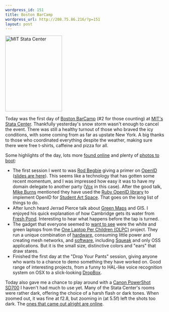 ```yaml
--- 
wordpress_id: 151
title: Boston BarCamp
wordpress_url: http://208.75.86.216/?p=151
layout: post
---
```

<div class="flickr-frame flickr-float">
<a href="http://www.flickr.com/photos/downtree/424276178/" title="MIT Stata Center"><img src="http://farm1.static.flickr.com/169/424276178_83ff43ddaf_m.jpg" class="flickr-photo-left" width="180" height="240" alt="MIT Stata Center"/></a>
</div>

Today was the first day of <a href="http://www.barcampboston.org/">Boston BarCamp</a> (#2 for those counting) at <a href="http://en.wikipedia.org/wiki/Stata_Center">MIT's Stata Center</a>. Thankfully yesterday's snow storm wasn't enough to cancel the event. There was still a healthy turnout of those who braved the icy conditions, with some coming from as far as upstate New York. A big thanks to those who coordinated everything despite the weather, making sure there were free t-shirts, caffeine and pizza for all.

Some highlights of the day, lots more <a href="http://technorati.com/search/boston+barcamp2">found online</a> and plenty of <a href="http://www.flickr.com/photos/tags/barcampboston2/">photos to boot</a>: 

<ul>
<li>The first session I went to was <a href="http://groovymother.com/">Rod Begbie</a> giving a primer on <a href="http://openid.net">OpenID</a> (<a href="http://static.groovymother.com/OpenIDBarCamp.pdf">slides are here</a>). This seems like a technology that has gotten some recent momentum, and I was impressed how easy it was to have my domain delegate to another party (<a href="http://www.vox.com/">Vox</a> in this case). After the good talk, <a href="http://mike-burns.com/">Mike Burns</a> mentioned they have used the <a href="http://rubyforge.org/projects/ruby-openid/">Ruby OpenID library</a> to implement OpenID for <a href="http://studentartspace.com/">Student Art Space</a>. That goes on the long list of things to do.

<li>After lunch heard Jerrad Pierce talk about <a href="http://greenmap.mit.edu/">Green Maps</a> and GIS. I enjoyed his quick explanation of how Cambridge gets its water from <a href="http://en.wikipedia.org/wiki/Fresh_Pond,_Cambridge,_Massachusetts">Fresh Pond</a>. Interesting to hear what happens before the tap is turned.

<li>The gadget that everyone seemed to <a href="http://flickr.com/photos/downtree/424574144/">want to see</a> were the white and green laptops from the <a href="http://www.laptop.org/laptop/">One Laptop Per Children (OLPC)</a> project. They run a unique combination of <a href="http://www.laptop.org/laptop/hardware/">hardware</a>, consuming little power and creating mesh networks, and <a href="http://www.laptop.org/laptop/software/specs.shtml">software</a>, including <a href="http://wiki.laptop.org/go/Squeak">Squeak</a> and only OSS applications. But it is the small size, distinctive colors and "ears" that draw stares. 

<li>Finished the first day at the "Drop Your Pants" session, giving anyone who wants to a chance to demo something they have worked on. Good range of interesting projects, from a funny to HAL-like voice recognition system on OSX to a slick-looking <a href="http://getdropbox.com/">DropBox</a>.

</ul>

Today also gave me a chance to play around with a <a href="http://www.amazon.com/gp/redirect.html%3FASIN=B000EN0K94%26tag=mikechampion%26lcode=xm2%26cID=2025%26ccmID=165953%26location=/o/ASIN/B000EN0K94%253FSubscriptionId=1N9AHEAQ2F6SVD97BE02">Canon PowerShot SD700</a> I haven't had much to use yet. Many of the Stata Center's rooms were rather dark, offering the choice of a harsh flash or dark tones. When zoomed out, it was fine at f2.8, but zooming in (at 5.5f) left the shots too dark. The <a href="http://www.flickr.com/photos/downtree/sets/72157600005042432/">ones that came out alright are online</a>.
